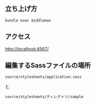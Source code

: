 ## 立ち上げ方

<pre><code class="bash">bundle exec middleman
</code></pre>

## アクセス

<a href="http://localhost:4567/" target="_blank">http://localhost:4567/</a>


## 編集するSassファイルの場所

<pre><code class="bash">source/stylesheets/application.sass
</code></pre>

と

<pre><code class="bash">source/stylesheets/ディレクトリ/sample
</code></pre>